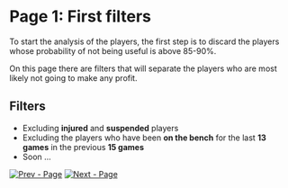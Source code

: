 
# Page 1: First filters

To start the analysis of the players, the first step is to discard the players whose probability of not being useful is above 85-90%.

On this page there are filters that will separate the players who are most likely not going to make any profit.


## Filters

 - Excluding **injured** and **suspended** players
 - Excluding the players who have been **on the bench** for the last **13 games** in the previous **15 games**
 - Soon ...


[![Prev - Page](https://img.shields.io/badge/Prev-Page-red?style=for-the-badge)](https://github.com/Football-Data-Analytics/Data-Filtering-Algorithms/blob/main/README.md) [![Next - Page](https://img.shields.io/badge/Next-Page-47B5FF?style=for-the-badge)](https://)

